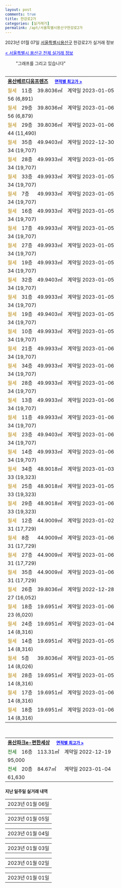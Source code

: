 ```yaml
---
layout: post
comments: true
title: 한강로2가
categories: [실거래가]
permalink: /apt/서울특별시용산구한강로2가
---
```


2023년 01월 07일 <a href="/apt/서울특별시용산구">서울특별시용산구</a> 한강로2가 실거래 정보

<a style="color: blue;" href="/apt/서울특별시용산구">< 서울특별시 용산구 전체 실거래 정보</a>

<script type="text/javascript">
  google.charts.load('current', {'packages':['corechart']});
  google.charts.setOnLoadCallback(drawChart);

  function drawChart() {
    var data = google.visualization.arrayToDataTable([['거래일', '매매', '전월세', '전매'], ['21-01', 0, 1, 0], ['21-02', 0, 1, 0], ['21-03', 0, 1, 0], ['21-04', 0, 1, 0], ['21-05', 0, 1, 0], ['21-06', 0, 1, 0], ['21-07', 0, 3, 0], ['21-08', 1, 3, 0], ['21-09', 1, 0, 0], ['21-10', 0, 1, 0], ['21-11', 1, 0, 0], ['21-12', 0, 1, 0], ['22-01', 0, 4, 0], ['22-02', 1, 9, 0], ['22-03', 2, 9, 0], ['22-04', 2, 12, 0], ['22-05', 1, 10, 0], ['22-06', 0, 11, 0], ['22-07', 1, 7, 0], ['22-08', 0, 4, 0], ['22-09', 1, 9, 0], ['22-10', 0, 17, 0], ['22-11', 1, 9, 0], ['22-12', 0, 469, 0], ['23-01', 0, 51, 0]]);

    var options = {
      title: '최근 1년간 유형별 거래량 추이',
      legend: { position: 'bottom' }
    };

    setTimeout(function() {
        var chart = new google.visualization.LineChart(document.getElementById('columnchart_material'));
        chart.draw(data, (options));
        document.getElementById('loading').style.display = 'none';
    }, 200);

  }
</script>


<div id="loading" style="z-index:20; display: block; margin-left: 35px">"그래프를 그리고 있습니다"</div>
<div id="columnchart_material" style="width: 95%; margin-left: -35px; display: block"></div>
<!--<div style="width: 95%; margin-left: -35px; display: block">
      <script async src="https://pagead2.googlesyndication.com/pagead/js/adsbygoogle.js?client=ca-pub-3485438051770037"
          crossorigin="anonymous"></script>
      <ins class="adsbygoogle"
          style="display:block"
          data-ad-format="fluid"
          data-ad-layout-key="-fb+5w+4e-db+86"
          data-ad-client="ca-pub-3485438051770037"
          data-ad-slot="1827090281"></ins>
      <script>
          (adsbygoogle = window.adsbygoogle || []).push({});
      </script>
</div>-->
<br>
<table>
  <tr>
    <td colspan="4" style="font-weight: bold;"><a href="/apt/서울특별시용산구한강로2가용산베르디움프렌즈">용산베르디움프렌즈</a> &nbsp;&nbsp;&nbsp; <a style="color: blue; font-size: smaller;" href="/apt/서울특별시용산구한강로2가용산베르디움프렌즈">면적별 최고가 ></a></td>
  </tr>
    
  <tr>
    <td><a style="color: darkgoldenrod">월세</a></td>
    <td>11층</td>
    <td>39.8036㎡</td>
    <td>계약일 2023-01-05</td>
  </tr>
  <tr>
    <td colspan="4">56 (6,891)</td>
  </tr>
    
  <tr>
    <td><a style="color: darkgoldenrod">월세</a></td>
    <td>29층</td>
    <td>39.8036㎡</td>
    <td>계약일 2023-01-06</td>
  </tr>
  <tr>
    <td colspan="4">56 (6,879)</td>
  </tr>
    
  <tr>
    <td><a style="color: darkgoldenrod">월세</a></td>
    <td>29층</td>
    <td>39.8036㎡</td>
    <td>계약일 2023-01-06</td>
  </tr>
  <tr>
    <td colspan="4">44 (11,490)</td>
  </tr>
    
  <tr>
    <td><a style="color: darkgoldenrod">월세</a></td>
    <td>35층</td>
    <td>49.9403㎡</td>
    <td>계약일 2022-12-30</td>
  </tr>
  <tr>
    <td colspan="4">34 (19,707)</td>
  </tr>
    
  <tr>
    <td><a style="color: darkgoldenrod">월세</a></td>
    <td>28층</td>
    <td>49.9933㎡</td>
    <td>계약일 2023-01-05</td>
  </tr>
  <tr>
    <td colspan="4">34 (19,707)</td>
  </tr>
    
  <tr>
    <td><a style="color: darkgoldenrod">월세</a></td>
    <td>33층</td>
    <td>49.9933㎡</td>
    <td>계약일 2023-01-05</td>
  </tr>
  <tr>
    <td colspan="4">34 (19,707)</td>
  </tr>
    
  <tr>
    <td><a style="color: darkgoldenrod">월세</a></td>
    <td>7층</td>
    <td>49.9933㎡</td>
    <td>계약일 2023-01-05</td>
  </tr>
  <tr>
    <td colspan="4">34 (19,707)</td>
  </tr>
    
  <tr>
    <td><a style="color: darkgoldenrod">월세</a></td>
    <td>16층</td>
    <td>49.9933㎡</td>
    <td>계약일 2023-01-05</td>
  </tr>
  <tr>
    <td colspan="4">34 (19,707)</td>
  </tr>
    
  <tr>
    <td><a style="color: darkgoldenrod">월세</a></td>
    <td>17층</td>
    <td>49.9933㎡</td>
    <td>계약일 2023-01-05</td>
  </tr>
  <tr>
    <td colspan="4">34 (19,707)</td>
  </tr>
    
  <tr>
    <td><a style="color: darkgoldenrod">월세</a></td>
    <td>27층</td>
    <td>49.9933㎡</td>
    <td>계약일 2023-01-05</td>
  </tr>
  <tr>
    <td colspan="4">34 (19,707)</td>
  </tr>
    
  <tr>
    <td><a style="color: darkgoldenrod">월세</a></td>
    <td>19층</td>
    <td>49.9933㎡</td>
    <td>계약일 2023-01-05</td>
  </tr>
  <tr>
    <td colspan="4">34 (19,707)</td>
  </tr>
    
  <tr>
    <td><a style="color: darkgoldenrod">월세</a></td>
    <td>32층</td>
    <td>49.9403㎡</td>
    <td>계약일 2023-01-05</td>
  </tr>
  <tr>
    <td colspan="4">34 (19,707)</td>
  </tr>
    
  <tr>
    <td><a style="color: darkgoldenrod">월세</a></td>
    <td>31층</td>
    <td>49.9933㎡</td>
    <td>계약일 2023-01-05</td>
  </tr>
  <tr>
    <td colspan="4">34 (19,707)</td>
  </tr>
    
  <tr>
    <td><a style="color: darkgoldenrod">월세</a></td>
    <td>19층</td>
    <td>49.9403㎡</td>
    <td>계약일 2023-01-05</td>
  </tr>
  <tr>
    <td colspan="4">34 (19,707)</td>
  </tr>
    
  <tr>
    <td><a style="color: darkgoldenrod">월세</a></td>
    <td>10층</td>
    <td>49.9933㎡</td>
    <td>계약일 2023-01-05</td>
  </tr>
  <tr>
    <td colspan="4">34 (19,707)</td>
  </tr>
    
  <tr>
    <td><a style="color: darkgoldenrod">월세</a></td>
    <td>21층</td>
    <td>49.9933㎡</td>
    <td>계약일 2023-01-06</td>
  </tr>
  <tr>
    <td colspan="4">34 (19,707)</td>
  </tr>
    
  <tr>
    <td><a style="color: darkgoldenrod">월세</a></td>
    <td>34층</td>
    <td>49.9933㎡</td>
    <td>계약일 2023-01-06</td>
  </tr>
  <tr>
    <td colspan="4">34 (19,707)</td>
  </tr>
    
  <tr>
    <td><a style="color: darkgoldenrod">월세</a></td>
    <td>28층</td>
    <td>49.9933㎡</td>
    <td>계약일 2023-01-06</td>
  </tr>
  <tr>
    <td colspan="4">34 (19,707)</td>
  </tr>
    
  <tr>
    <td><a style="color: darkgoldenrod">월세</a></td>
    <td>13층</td>
    <td>49.9933㎡</td>
    <td>계약일 2023-01-06</td>
  </tr>
  <tr>
    <td colspan="4">34 (19,707)</td>
  </tr>
    
  <tr>
    <td><a style="color: darkgoldenrod">월세</a></td>
    <td>11층</td>
    <td>49.9933㎡</td>
    <td>계약일 2023-01-06</td>
  </tr>
  <tr>
    <td colspan="4">34 (19,707)</td>
  </tr>
    
  <tr>
    <td><a style="color: darkgoldenrod">월세</a></td>
    <td>23층</td>
    <td>49.9403㎡</td>
    <td>계약일 2023-01-06</td>
  </tr>
  <tr>
    <td colspan="4">34 (19,707)</td>
  </tr>
    
  <tr>
    <td><a style="color: darkgoldenrod">월세</a></td>
    <td>14층</td>
    <td>49.9933㎡</td>
    <td>계약일 2023-01-06</td>
  </tr>
  <tr>
    <td colspan="4">34 (19,707)</td>
  </tr>
    
  <tr>
    <td><a style="color: darkgoldenrod">월세</a></td>
    <td>34층</td>
    <td>48.9018㎡</td>
    <td>계약일 2023-01-03</td>
  </tr>
  <tr>
    <td colspan="4">33 (19,323)</td>
  </tr>
    
  <tr>
    <td><a style="color: darkgoldenrod">월세</a></td>
    <td>25층</td>
    <td>48.9018㎡</td>
    <td>계약일 2023-01-05</td>
  </tr>
  <tr>
    <td colspan="4">33 (19,323)</td>
  </tr>
    
  <tr>
    <td><a style="color: darkgoldenrod">월세</a></td>
    <td>29층</td>
    <td>48.9018㎡</td>
    <td>계약일 2023-01-06</td>
  </tr>
  <tr>
    <td colspan="4">33 (19,323)</td>
  </tr>
    
  <tr>
    <td><a style="color: darkgoldenrod">월세</a></td>
    <td>12층</td>
    <td>44.9009㎡</td>
    <td>계약일 2023-01-02</td>
  </tr>
  <tr>
    <td colspan="4">31 (17,729)</td>
  </tr>
    
  <tr>
    <td><a style="color: darkgoldenrod">월세</a></td>
    <td>8층</td>
    <td>44.9009㎡</td>
    <td>계약일 2023-01-06</td>
  </tr>
  <tr>
    <td colspan="4">31 (17,729)</td>
  </tr>
    
  <tr>
    <td><a style="color: darkgoldenrod">월세</a></td>
    <td>27층</td>
    <td>44.9009㎡</td>
    <td>계약일 2023-01-06</td>
  </tr>
  <tr>
    <td colspan="4">31 (17,729)</td>
  </tr>
    
  <tr>
    <td><a style="color: darkgoldenrod">월세</a></td>
    <td>35층</td>
    <td>44.9009㎡</td>
    <td>계약일 2023-01-06</td>
  </tr>
  <tr>
    <td colspan="4">31 (17,729)</td>
  </tr>
    
  <tr>
    <td><a style="color: darkgoldenrod">월세</a></td>
    <td>26층</td>
    <td>39.8036㎡</td>
    <td>계약일 2022-12-28</td>
  </tr>
  <tr>
    <td colspan="4">27 (16,052)</td>
  </tr>
    
  <tr>
    <td><a style="color: darkgoldenrod">월세</a></td>
    <td>18층</td>
    <td>19.6951㎡</td>
    <td>계약일 2023-01-06</td>
  </tr>
  <tr>
    <td colspan="4">23 (6,020)</td>
  </tr>
    
  <tr>
    <td><a style="color: darkgoldenrod">월세</a></td>
    <td>24층</td>
    <td>19.6951㎡</td>
    <td>계약일 2023-01-04</td>
  </tr>
  <tr>
    <td colspan="4">14 (8,316)</td>
  </tr>
    
  <tr>
    <td><a style="color: darkgoldenrod">월세</a></td>
    <td>14층</td>
    <td>19.6951㎡</td>
    <td>계약일 2023-01-05</td>
  </tr>
  <tr>
    <td colspan="4">14 (8,316)</td>
  </tr>
    
  <tr>
    <td><a style="color: darkgoldenrod">월세</a></td>
    <td>5층</td>
    <td>39.8036㎡</td>
    <td>계약일 2023-01-05</td>
  </tr>
  <tr>
    <td colspan="4">14 (8,026)</td>
  </tr>
    
  <tr>
    <td><a style="color: darkgoldenrod">월세</a></td>
    <td>28층</td>
    <td>19.6951㎡</td>
    <td>계약일 2023-01-05</td>
  </tr>
  <tr>
    <td colspan="4">14 (8,316)</td>
  </tr>
    
  <tr>
    <td><a style="color: darkgoldenrod">월세</a></td>
    <td>17층</td>
    <td>19.6951㎡</td>
    <td>계약일 2023-01-06</td>
  </tr>
  <tr>
    <td colspan="4">14 (8,316)</td>
  </tr>
    
  <tr>
    <td><a style="color: darkgoldenrod">월세</a></td>
    <td>18층</td>
    <td>19.6951㎡</td>
    <td>계약일 2023-01-06</td>
  </tr>
  <tr>
    <td colspan="4">14 (8,316)</td>
  </tr>
    
</table>
<br>
<table>
  <tr>
    <td colspan="4" style="font-weight: bold;"><a href="/apt/서울특별시용산구한강로2가용산파크e-편한세상">용산파크e-편한세상</a> &nbsp;&nbsp;&nbsp; <a style="color: blue; font-size: smaller;" href="/apt/서울특별시용산구한강로2가용산파크e-편한세상">면적별 최고가 ></a></td>
  </tr>
    
  <tr>
    <td><a style="color: darkgreen">전세</a></td>
    <td>16층</td>
    <td>113.31㎡</td>
    <td>계약일 2022-12-19</td>
  </tr>
  <tr>
    <td colspan="4">95,000</td>
  </tr>
    
  <tr>
    <td><a style="color: darkgreen">전세</a></td>
    <td>20층</td>
    <td>84.67㎡</td>
    <td>계약일 2023-01-04</td>
  </tr>
  <tr>
    <td colspan="4">61,630</td>
  </tr>
    
</table>
    
<div style="margin-top: 20px; margin-bottom: 13px"><b>지난 일주일 실거래 내역</b></div>

  <table style="width: 100%; margin-bottom: 1px">
      <tr class="header">
        <td>2023년 01월 06일</td>
      </tr>
      <tr class="child" style="display: none">
        <td>
            
        <table>
          <tr>
            <td colspan="4" style="font-weight: bold;"><a href="https://search.naver.com/search.naver?query=실거래정보없음">실거래정보없음</a> &nbsp;&nbsp;&nbsp; <a style="color: blue; font-size: smaller;" href="/apt/{real_region}한강로2가{name_without_space}"></a></td>            
          </tr>

        </table>
    
        </td>
      </tr>
  </table>
    
  <table style="width: 100%; margin-bottom: 1px">
      <tr class="header">
        <td>2023년 01월 05일</td>
      </tr>
      <tr class="child" style="display: none">
        <td>
            
        <table>
          <tr>
            <td colspan="4" style="font-weight: bold;"><a href="https://search.naver.com/search.naver?query=용산베르디움프렌즈">용산베르디움프렌즈</a> &nbsp;&nbsp;&nbsp; <a style="color: blue; font-size: smaller;" href="/apt/서울특별시용산구한강로2가용산베르디움프렌즈">면적별 최고가 ></a></td>            
          </tr>

          <tr>
            <td><a style="color: darkgoldenrod">월세</a></td>
            <td>14층</td>
            <td>49.9933㎡</td>
            <td>계약일 2023-01-02</td>
          </tr>
          <tr>
            <td colspan="4">34 (19,707)</td>
          </tr>
    
          <tr>
            <td><a style="color: darkgoldenrod">월세</a></td>
            <td>36층</td>
            <td>49.9933㎡</td>
            <td>계약일 2023-01-04</td>
          </tr>
          <tr>
            <td colspan="4">34 (19,707)</td>
          </tr>
    
          <tr>
            <td><a style="color: darkgoldenrod">월세</a></td>
            <td>33층</td>
            <td>49.9933㎡</td>
            <td>계약일 2023-01-04</td>
          </tr>
          <tr>
            <td colspan="4">34 (19,707)</td>
          </tr>
    
          <tr>
            <td><a style="color: darkgoldenrod">월세</a></td>
            <td>30층</td>
            <td>49.9403㎡</td>
            <td>계약일 2023-01-04</td>
          </tr>
          <tr>
            <td colspan="4">34 (19,707)</td>
          </tr>
    
          <tr>
            <td><a style="color: darkgoldenrod">월세</a></td>
            <td>8층</td>
            <td>49.9403㎡</td>
            <td>계약일 2023-01-04</td>
          </tr>
          <tr>
            <td colspan="4">34 (19,707)</td>
          </tr>
    
          <tr>
            <td><a style="color: darkgoldenrod">월세</a></td>
            <td>19층</td>
            <td>49.9933㎡</td>
            <td>계약일 2023-01-04</td>
          </tr>
          <tr>
            <td colspan="4">34 (19,707)</td>
          </tr>
    
          <tr>
            <td><a style="color: darkgoldenrod">월세</a></td>
            <td>21층</td>
            <td>49.9933㎡</td>
            <td>계약일 2023-01-04</td>
          </tr>
          <tr>
            <td colspan="4">34 (19,707)</td>
          </tr>
    
          <tr>
            <td><a style="color: darkgoldenrod">월세</a></td>
            <td>34층</td>
            <td>49.9403㎡</td>
            <td>계약일 2023-01-04</td>
          </tr>
          <tr>
            <td colspan="4">34 (19,707)</td>
          </tr>
    
          <tr>
            <td><a style="color: darkgoldenrod">월세</a></td>
            <td>15층</td>
            <td>49.6573㎡</td>
            <td>계약일 2023-01-04</td>
          </tr>
          <tr>
            <td colspan="4">34 (19,707)</td>
          </tr>
    
          <tr>
            <td><a style="color: darkgoldenrod">월세</a></td>
            <td>14층</td>
            <td>49.9933㎡</td>
            <td>계약일 2023-01-04</td>
          </tr>
          <tr>
            <td colspan="4">34 (19,707)</td>
          </tr>
    
          <tr>
            <td><a style="color: darkgoldenrod">월세</a></td>
            <td>8층</td>
            <td>49.9933㎡</td>
            <td>계약일 2023-01-04</td>
          </tr>
          <tr>
            <td colspan="4">34 (19,707)</td>
          </tr>
    
          <tr>
            <td><a style="color: darkgoldenrod">월세</a></td>
            <td>16층</td>
            <td>49.9933㎡</td>
            <td>계약일 2023-01-04</td>
          </tr>
          <tr>
            <td colspan="4">34 (19,707)</td>
          </tr>
    
          <tr>
            <td><a style="color: darkgoldenrod">월세</a></td>
            <td>20층</td>
            <td>49.9403㎡</td>
            <td>계약일 2023-01-04</td>
          </tr>
          <tr>
            <td colspan="4">34 (19,707)</td>
          </tr>
    
          <tr>
            <td><a style="color: darkgoldenrod">월세</a></td>
            <td>33층</td>
            <td>48.9018㎡</td>
            <td>계약일 2023-01-04</td>
          </tr>
          <tr>
            <td colspan="4">33 (19,323)</td>
          </tr>
    
          <tr>
            <td><a style="color: darkgoldenrod">월세</a></td>
            <td>22층</td>
            <td>48.9018㎡</td>
            <td>계약일 2023-01-04</td>
          </tr>
          <tr>
            <td colspan="4">33 (19,323)</td>
          </tr>
    
          <tr>
            <td><a style="color: darkgoldenrod">월세</a></td>
            <td>21층</td>
            <td>44.9009㎡</td>
            <td>계약일 2023-01-04</td>
          </tr>
          <tr>
            <td colspan="4">31 (17,729)</td>
          </tr>
    
          <tr>
            <td><a style="color: darkgoldenrod">월세</a></td>
            <td>35층</td>
            <td>44.9009㎡</td>
            <td>계약일 2023-01-04</td>
          </tr>
          <tr>
            <td colspan="4">31 (17,729)</td>
          </tr>
    
          <tr>
            <td><a style="color: darkgoldenrod">월세</a></td>
            <td>27층</td>
            <td>39.8036㎡</td>
            <td>계약일 2023-01-04</td>
          </tr>
          <tr>
            <td colspan="4">27 (16,080)</td>
          </tr>
    
          <tr>
            <td><a style="color: darkgoldenrod">월세</a></td>
            <td>25층</td>
            <td>39.8036㎡</td>
            <td>계약일 2023-01-04</td>
          </tr>
          <tr>
            <td colspan="4">27 (16,080)</td>
          </tr>
    
          <tr>
            <td><a style="color: darkgoldenrod">월세</a></td>
            <td>26층</td>
            <td>19.6951㎡</td>
            <td>계약일 2023-01-04</td>
          </tr>
          <tr>
            <td colspan="4">14 (8,316)</td>
          </tr>
    
          <tr>
            <td><a style="color: darkgoldenrod">월세</a></td>
            <td>5층</td>
            <td>19.6951㎡</td>
            <td>계약일 2023-01-04</td>
          </tr>
          <tr>
            <td colspan="4">14 (8,316)</td>
          </tr>
    
        </table>
    
        </td>
      </tr>
  </table>
    
  <table style="width: 100%; margin-bottom: 1px">
      <tr class="header">
        <td>2023년 01월 04일</td>
      </tr>
      <tr class="child" style="display: none">
        <td>
            
        <table>
          <tr>
            <td colspan="4" style="font-weight: bold;"><a href="https://search.naver.com/search.naver?query=용산베르디움프렌즈">용산베르디움프렌즈</a> &nbsp;&nbsp;&nbsp; <a style="color: blue; font-size: smaller;" href="/apt/서울특별시용산구한강로2가용산베르디움프렌즈">면적별 최고가 ></a></td>            
          </tr>

          <tr>
            <td><a style="color: darkgoldenrod">월세</a></td>
            <td>15층</td>
            <td>49.9403㎡</td>
            <td>계약일 2023-01-03</td>
          </tr>
          <tr>
            <td colspan="4">69 (8,446)</td>
          </tr>
    
          <tr>
            <td><a style="color: darkgoldenrod">월세</a></td>
            <td>12층</td>
            <td>49.9933㎡</td>
            <td>계약일 2023-01-02</td>
          </tr>
          <tr>
            <td colspan="4">34 (19,707)</td>
          </tr>
    
          <tr>
            <td><a style="color: darkgoldenrod">월세</a></td>
            <td>35층</td>
            <td>49.9933㎡</td>
            <td>계약일 2023-01-03</td>
          </tr>
          <tr>
            <td colspan="4">34 (19,707)</td>
          </tr>
    
          <tr>
            <td><a style="color: darkgoldenrod">월세</a></td>
            <td>24층</td>
            <td>49.9403㎡</td>
            <td>계약일 2023-01-03</td>
          </tr>
          <tr>
            <td colspan="4">34 (19,707)</td>
          </tr>
    
          <tr>
            <td><a style="color: darkgoldenrod">월세</a></td>
            <td>29층</td>
            <td>49.9933㎡</td>
            <td>계약일 2023-01-03</td>
          </tr>
          <tr>
            <td colspan="4">34 (19,707)</td>
          </tr>
    
          <tr>
            <td><a style="color: darkgoldenrod">월세</a></td>
            <td>25층</td>
            <td>49.6573㎡</td>
            <td>계약일 2023-01-03</td>
          </tr>
          <tr>
            <td colspan="4">34 (19,707)</td>
          </tr>
    
          <tr>
            <td><a style="color: darkgoldenrod">월세</a></td>
            <td>21층</td>
            <td>49.9933㎡</td>
            <td>계약일 2023-01-03</td>
          </tr>
          <tr>
            <td colspan="4">34 (19,707)</td>
          </tr>
    
          <tr>
            <td><a style="color: darkgoldenrod">월세</a></td>
            <td>29층</td>
            <td>49.6573㎡</td>
            <td>계약일 2023-01-03</td>
          </tr>
          <tr>
            <td colspan="4">34 (19,707)</td>
          </tr>
    
          <tr>
            <td><a style="color: darkgoldenrod">월세</a></td>
            <td>13층</td>
            <td>49.6573㎡</td>
            <td>계약일 2023-01-03</td>
          </tr>
          <tr>
            <td colspan="4">34 (19,707)</td>
          </tr>
    
          <tr>
            <td><a style="color: darkgoldenrod">월세</a></td>
            <td>9층</td>
            <td>49.9403㎡</td>
            <td>계약일 2023-01-03</td>
          </tr>
          <tr>
            <td colspan="4">34 (19,707)</td>
          </tr>
    
          <tr>
            <td><a style="color: darkgoldenrod">월세</a></td>
            <td>34층</td>
            <td>49.9933㎡</td>
            <td>계약일 2023-01-03</td>
          </tr>
          <tr>
            <td colspan="4">34 (19,707)</td>
          </tr>
    
          <tr>
            <td><a style="color: darkgoldenrod">월세</a></td>
            <td>17층</td>
            <td>49.9403㎡</td>
            <td>계약일 2023-01-03</td>
          </tr>
          <tr>
            <td colspan="4">34 (19,707)</td>
          </tr>
    
          <tr>
            <td><a style="color: darkgoldenrod">월세</a></td>
            <td>7층</td>
            <td>49.9933㎡</td>
            <td>계약일 2023-01-03</td>
          </tr>
          <tr>
            <td colspan="4">34 (19,707)</td>
          </tr>
    
          <tr>
            <td><a style="color: darkgoldenrod">월세</a></td>
            <td>23층</td>
            <td>49.9933㎡</td>
            <td>계약일 2023-01-03</td>
          </tr>
          <tr>
            <td colspan="4">34 (19,707)</td>
          </tr>
    
          <tr>
            <td><a style="color: darkgoldenrod">월세</a></td>
            <td>27층</td>
            <td>48.9018㎡</td>
            <td>계약일 2023-01-03</td>
          </tr>
          <tr>
            <td colspan="4">33 (19,323)</td>
          </tr>
    
          <tr>
            <td><a style="color: darkgoldenrod">월세</a></td>
            <td>22층</td>
            <td>44.9009㎡</td>
            <td>계약일 2023-01-03</td>
          </tr>
          <tr>
            <td colspan="4">31 (17,729)</td>
          </tr>
    
          <tr>
            <td><a style="color: darkgoldenrod">월세</a></td>
            <td>28층</td>
            <td>39.8036㎡</td>
            <td>계약일 2023-01-03</td>
          </tr>
          <tr>
            <td colspan="4">27 (16,052)</td>
          </tr>
    
        </table>
        <table style="margin-top: 5px">
          <tr>
            <td colspan="4" style="font-weight: bold;"><a href="https://search.naver.com/search.naver?query=용산파크e-편한세상">용산파크e-편한세상</a> &nbsp;&nbsp;&nbsp; <a style="color: blue; font-size: smaller;" href="/apt/서울특별시용산구한강로2가용산파크e-편한세상">면적별 최고가 ></a></td>            
          </tr>
    
          <tr>
            <td><a style="color: darkgoldenrod">월세</a></td>
            <td>18층</td>
            <td>84.67㎡</td>
            <td>계약일 2022-12-31</td>
          </tr>
          <tr>
            <td colspan="4">110 (40,000)</td>
          </tr>
    
          <tr>
            <td><a style="color: darkgreen">전세</a></td>
            <td>9층</td>
            <td>84.67㎡</td>
            <td>계약일 2022-12-31</td>
          </tr>
          <tr>
            <td colspan="4">60,000</td>
          </tr>
    
        </table>
    
        </td>
      </tr>
  </table>
    
  <table style="width: 100%; margin-bottom: 1px">
      <tr class="header">
        <td>2023년 01월 03일</td>
      </tr>
      <tr class="child" style="display: none">
        <td>
            
        <table>
          <tr>
            <td colspan="4" style="font-weight: bold;"><a href="https://search.naver.com/search.naver?query=용산베르디움프렌즈">용산베르디움프렌즈</a> &nbsp;&nbsp;&nbsp; <a style="color: blue; font-size: smaller;" href="/apt/서울특별시용산구한강로2가용산베르디움프렌즈">면적별 최고가 ></a></td>            
          </tr>

          <tr>
            <td><a style="color: darkgoldenrod">월세</a></td>
            <td>18층</td>
            <td>44.9009㎡</td>
            <td>계약일 2022-12-30</td>
          </tr>
          <tr>
            <td colspan="4">62 (7,598)</td>
          </tr>
    
          <tr>
            <td><a style="color: darkgoldenrod">월세</a></td>
            <td>26층</td>
            <td>49.9933㎡</td>
            <td>계약일 2023-01-02</td>
          </tr>
          <tr>
            <td colspan="4">34 (19,707)</td>
          </tr>
    
          <tr>
            <td><a style="color: darkgoldenrod">월세</a></td>
            <td>17층</td>
            <td>49.9933㎡</td>
            <td>계약일 2023-01-02</td>
          </tr>
          <tr>
            <td colspan="4">34 (19,707)</td>
          </tr>
    
          <tr>
            <td><a style="color: darkgoldenrod">월세</a></td>
            <td>37층</td>
            <td>49.9933㎡</td>
            <td>계약일 2023-01-02</td>
          </tr>
          <tr>
            <td colspan="4">34 (19,707)</td>
          </tr>
    
          <tr>
            <td><a style="color: darkgoldenrod">월세</a></td>
            <td>6층</td>
            <td>49.9933㎡</td>
            <td>계약일 2023-01-02</td>
          </tr>
          <tr>
            <td colspan="4">34 (19,707)</td>
          </tr>
    
          <tr>
            <td><a style="color: darkgoldenrod">월세</a></td>
            <td>10층</td>
            <td>49.9403㎡</td>
            <td>계약일 2023-01-02</td>
          </tr>
          <tr>
            <td colspan="4">34 (19,707)</td>
          </tr>
    
          <tr>
            <td><a style="color: darkgoldenrod">월세</a></td>
            <td>10층</td>
            <td>49.9933㎡</td>
            <td>계약일 2023-01-02</td>
          </tr>
          <tr>
            <td colspan="4">34 (19,707)</td>
          </tr>
    
          <tr>
            <td><a style="color: darkgoldenrod">월세</a></td>
            <td>13층</td>
            <td>49.9933㎡</td>
            <td>계약일 2023-01-02</td>
          </tr>
          <tr>
            <td colspan="4">34 (19,707)</td>
          </tr>
    
          <tr>
            <td><a style="color: darkgoldenrod">월세</a></td>
            <td>11층</td>
            <td>48.9018㎡</td>
            <td>계약일 2022-12-28</td>
          </tr>
          <tr>
            <td colspan="4">33 (19,323)</td>
          </tr>
    
          <tr>
            <td><a style="color: darkgoldenrod">월세</a></td>
            <td>15층</td>
            <td>48.9018㎡</td>
            <td>계약일 2023-01-02</td>
          </tr>
          <tr>
            <td colspan="4">33 (19,323)</td>
          </tr>
    
          <tr>
            <td><a style="color: darkgoldenrod">월세</a></td>
            <td>18층</td>
            <td>48.9018㎡</td>
            <td>계약일 2023-01-02</td>
          </tr>
          <tr>
            <td colspan="4">33 (19,323)</td>
          </tr>
    
          <tr>
            <td><a style="color: darkgoldenrod">월세</a></td>
            <td>13층</td>
            <td>44.9009㎡</td>
            <td>계약일 2023-01-02</td>
          </tr>
          <tr>
            <td colspan="4">31 (17,729)</td>
          </tr>
    
          <tr>
            <td><a style="color: darkgoldenrod">월세</a></td>
            <td>8층</td>
            <td>44.9009㎡</td>
            <td>계약일 2023-01-02</td>
          </tr>
          <tr>
            <td colspan="4">31 (17,729)</td>
          </tr>
    
          <tr>
            <td><a style="color: darkgoldenrod">월세</a></td>
            <td>26층</td>
            <td>19.6951㎡</td>
            <td>계약일 2023-01-02</td>
          </tr>
          <tr>
            <td colspan="4">29 (3,564)</td>
          </tr>
    
          <tr>
            <td><a style="color: darkgoldenrod">월세</a></td>
            <td>14층</td>
            <td>39.8036㎡</td>
            <td>계약일 2022-12-30</td>
          </tr>
          <tr>
            <td colspan="4">27 (16,080)</td>
          </tr>
    
          <tr>
            <td><a style="color: darkgoldenrod">월세</a></td>
            <td>35층</td>
            <td>39.8036㎡</td>
            <td>계약일 2023-01-02</td>
          </tr>
          <tr>
            <td colspan="4">27 (16,052)</td>
          </tr>
    
        </table>
    
        </td>
      </tr>
  </table>
    
  <table style="width: 100%; margin-bottom: 1px">
      <tr class="header">
        <td>2023년 01월 02일</td>
      </tr>
      <tr class="child" style="display: none">
        <td>
            
        <table>
          <tr>
            <td colspan="4" style="font-weight: bold;"><a href="https://search.naver.com/search.naver?query=실거래정보없음">실거래정보없음</a> &nbsp;&nbsp;&nbsp; <a style="color: blue; font-size: smaller;" href="/apt/{real_region}한강로2가{name_without_space}"></a></td>            
          </tr>

        </table>
    
        </td>
      </tr>
  </table>
    
  <table style="width: 100%; margin-bottom: 1px">
      <tr class="header">
        <td>2023년 01월 01일</td>
      </tr>
      <tr class="child" style="display: none">
        <td>
            
        <table>
          <tr>
            <td colspan="4" style="font-weight: bold;"><a href="https://search.naver.com/search.naver?query=실거래정보없음">실거래정보없음</a> &nbsp;&nbsp;&nbsp; <a style="color: blue; font-size: smaller;" href="/apt/{real_region}한강로2가{name_without_space}"></a></td>            
          </tr>

        </table>
    
        </td>
      </tr>
  </table>
    

